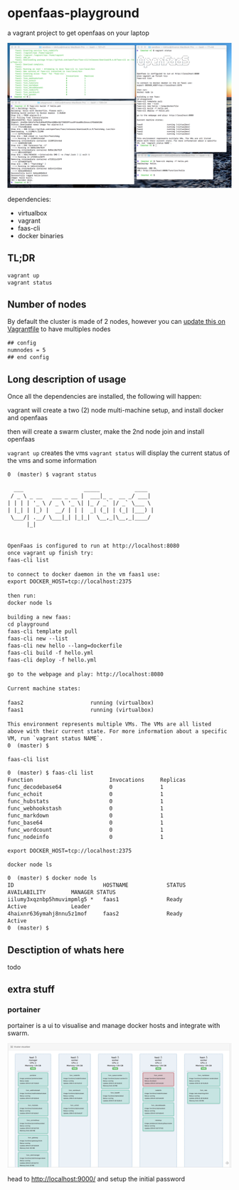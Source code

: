# openfaas-playground
a vagrant project to get openfaas on your laptop

![photo](https://github.com/kikitux/openfaas-playground/raw/master/screenshots//playground1.png)

dependencies:
- virtualbox
- vagrant
- faas-cli
- docker binaries

## TL;DR

```
vagrant up
vagrant status
```

## Number of nodes

By default the cluster is made of 2 nodes, however you can [update this on Vagrantfile](https://github.com/kikitux/openfaas-playground/blob/master/Vagrantfile#L2) to have multiples nodes

```
## config
numnodes = 5
## end config
```

## Long description of usage

Once all the dependencies are installed, the following will happen:

vagrant will create a two (2) node multi-machine setup, and install docker and openfaas

then will create a swarm cluster, make the 2nd node join and install openfaas

`vagrant up` creates the vms
`vagrant status` will display the current status of the vms and some information

```
0  (master) $ vagrant status

  ___                   _____           ____
 / _ \ _ __   ___ _ __ |  ___|_ _  __ _/ ___|
| | | | '_ \ / _ \ '_ \| |_ / _` |/ _` \___ \
| |_| | |_) |  __/ | | |  _| (_| | (_| |___) |
 \___/| .__/ \___|_| |_|_|  \__,_|\__,_|____/
      |_|


OpenFaas is configured to run at http://localhost:8080
once vagrant up finish try:
faas-cli list

to connect to docker daemon in the vm faas1 use:
export DOCKER_HOST=tcp://localhost:2375

then run:
docker node ls

building a new faas:
cd playground
faas-cli template pull
faas-cli new --list
faas-cli new hello --lang=dockerfile
faas-cli build -f hello.yml
faas-cli deploy -f hello.yml

go to the webpage and play: http://localhost:8080

Current machine states:

faas2                     running (virtualbox)
faas1                     running (virtualbox)

This environment represents multiple VMs. The VMs are all listed
above with their current state. For more information about a specific
VM, run `vagrant status NAME`.
0  (master) $ 
```

`faas-cli list`

```
0  (master) $ faas-cli list
Function                      	Invocations    	Replicas
func_decodebase64             	0              	1    
func_echoit                   	0              	1    
func_hubstats                 	0              	1    
func_webhookstash             	0              	1    
func_markdown                 	0              	1    
func_base64                   	0              	1    
func_wordcount                	0              	1    
func_nodeinfo                 	0              	1    
```

`export DOCKER_HOST=tcp://localhost:2375`

`docker node ls`

```
0  (master) $ docker node ls
ID                            HOSTNAME            STATUS              AVAILABILITY        MANAGER STATUS
iilumy3xqznbp5hmuvimpmlg5 *   faas1               Ready               Active              Leader
4haixnr636ymahj8nnu5z1mof     faas2               Ready               Active              
0  (master) $ 
```

## Desctiption of whats here

todo

## extra stuff

### portainer

portainer is a ui to visualise and manage docker hosts and integrate with swarm.

![cluster](https://github.com/kikitux/openfaas-playground/raw/master/screenshots/portainer4.png)

head to [http://localhost:9000/](http://localhost:9000/) and setup the initial password



